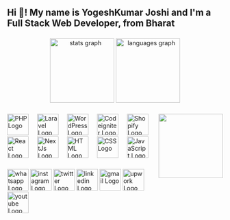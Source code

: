 <h2 align="left">Hi 👋! My name is YogeshKumar Joshi and I'm a Full Stack Web Developer, from Bharat</h2>

###

<div align="center">
  <img src="https://github-readme-stats.vercel.app/api?username=yogesh-joshi-0333&hide_title=false&hide_rank=false&show_icons=true&include_all_commits=true&count_private=true&disable_animations=false&theme=dracula&locale=en&hide_border=false" height="150" alt="stats graph"  />
  <img src="https://github-readme-stats.vercel.app/api/top-langs?username=yogesh-joshi-0333&locale=en&hide_title=false&layout=compact&card_width=320&langs_count=5&theme=dracula&hide_border=false" height="150" alt="languages graph"  />
</div>

###

<img align="right" height="150" src="https://devyogesh.com/yogeshjoshi.jpg"  />

###

<div align="left">
  <img src="https://devyogesh.com/public/asset/svg/php.svg" height="50" alt="PHP Logo" />
  <img width="12" />
  <img src="https://devyogesh.com/public/asset/svg/laravel.svg" height="50" alt="Laravel Logo" />
  <img width="12" />
  <img src="https://devyogesh.com/public/asset/svg/wordpress.svg" height="50" alt="WordPress Logo" />
  <img width="12" />
  <img src="https://devyogesh.com/public/asset/svg/codeigniter.svg" height="50" alt="Codeigniter Logo" />
  <img width="12" />
  <img src="https://devyogesh.com/public/asset/svg/shopify.svg" height="50" alt="Shopify Logo" />
  <img width="12" />
  <img src="https://devyogesh.com/public/asset/svg/reactjs.svg" height="50" alt="React Logo" />
  <img width="12" />
  <img src="https://devyogesh.com/public/asset/svg/nextjs.svg" height="50" alt="NextJs Logo" />
  <img width="12" />
  <img src="https://devyogesh.com/public/asset/svg/html.svg" height="50" alt="HTML Logo" />
  <img width="12" />
  <img src="https://devyogesh.com/public/asset/svg/css.svg" height="50" alt="CSS Logo" />
  <img width="12" />
  <img src="https://devyogesh.com/public/asset/svg/javascript.svg" height="50" alt="JavaScript Logo" />
  <img width="12" />
</div>

###


<div align="left">
<a target="_blank" href="https://wa.me/+918320955050"><img alt="whatsapp Logo" src="https://devyogesh.com/public/asset/svg/whatsapp.svg" height="50" /></a>
<a target="_blank" href="https://www.instagram.com/yogesh_joshi_0333/"><img alt="instagram Logo" src="https://devyogesh.com/public/asset/svg/instagram.svg" height="50" /></a>
<a target="_blank" href="https://twitter.com/joshiyogesh0333"><img alt="twitter Logo" src="https://devyogesh.com/public/asset/svg/twitter.svg" height="50" /></a>
<a target="_blank" href="https://www.linkedin.com/in/yogesh-joshi-web-developer/"><img alt="linkedin Logo" src="https://devyogesh.com/public/asset/svg/linkedin.svg" height="50" /></a>
<a target="_blank" href="https://www.upwork.com/freelancers/joshiyogesh0333"><img alt="gmail Logo" src="https://devyogesh.com/public/asset/svg/gmail.svg" height="50" /></a>
<a target="_blank" href="mailto:joshiyogesh0333@gmail.com"><img alt="upwork Logo" src="https://devyogesh.com/public/asset/svg/upwork.svg" height="50" /></a>
<a target="_blank" href="https://wa.me/+918320955050"><img alt="youtube Logo" src="https://devyogesh.com/public/asset/svg/youtube.svg" height="50" /></a>
</div>



###

<br clear="both">



###

